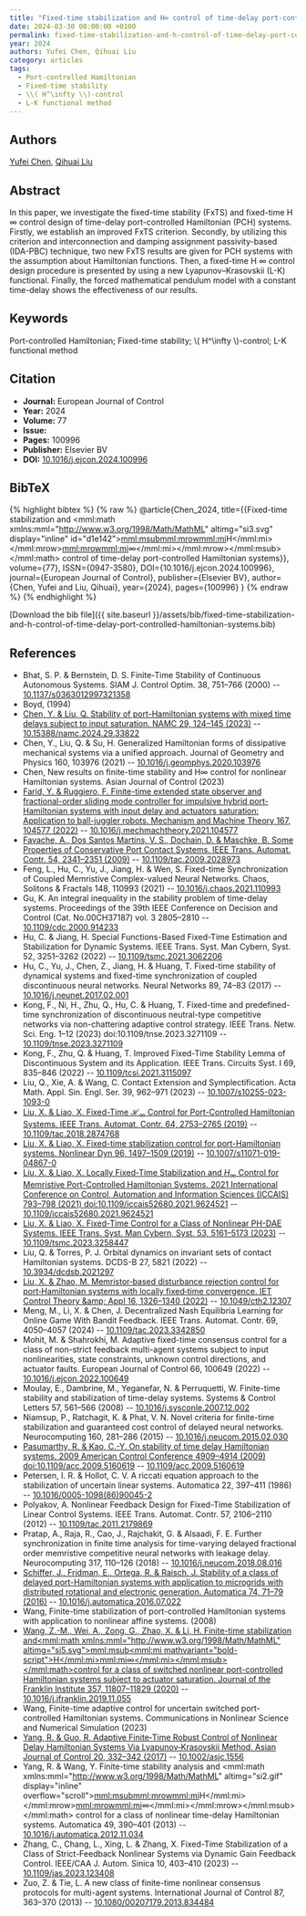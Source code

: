 ```yaml
---
title: "Fixed-time stabilization and H∞ control of time-delay port-controlled Hamiltonian systems"
date: 2024-03-30 00:00:00 +0100
permalink: fixed-time-stabilization-and-h-control-of-time-delay-port-controlled-hamiltonian-systems
year: 2024
authors: Yufei Chen, Qihuai Liu
category: articles
tags:
  - Port-controlled Hamiltonian
  - Fixed-time stability
  - \\( H^\infty \\)-control
  - L-K functional method
---
```

 
## Authors
[Yufei Chen](authors/yufei-chen), [Qihuai Liu](authors/qihuai-liu)
 
## Abstract
In this paper, we investigate the fixed-time stability (FxTS) and fixed-time H ∞ control design of time-delay port-controlled Hamiltonian (PCH) systems. Firstly, we establish an improved FxTS criterion. Secondly, by utilizing this criterion and interconnection and damping assignment passivity-based (IDA-PBC) technique, two new FxTS results are given for PCH systems with the assumption about Hamiltonian functions. Then, a fixed-time H ∞ control design procedure is presented by using a new Lyapunov–Krasovskii (L-K) functional. Finally, the forced mathematical pendulum model with a constant time-delay shows the effectiveness of our results.
 
## Keywords
Port-controlled Hamiltonian; Fixed-time stability; \\( H^\infty \\)-control; L-K functional method
 
## Citation
- **Journal:** European Journal of Control
- **Year:** 2024
- **Volume:** 77
- **Issue:** 
- **Pages:** 100996
- **Publisher:** Elsevier BV
- **DOI:** [10.1016/j.ejcon.2024.100996](https://doi.org/10.1016/j.ejcon.2024.100996)
 
## BibTeX
{% highlight bibtex %}
{% raw %}
@article{Chen_2024,
  title={{Fixed-time stabilization and <mml:math xmlns:mml="http://www.w3.org/1998/Math/MathML" altimg="si3.svg" display="inline" id="d1e142"><mml:msub><mml:mrow><mml:mi>H</mml:mi></mml:mrow><mml:mrow><mml:mi>∞</mml:mi></mml:mrow></mml:msub></mml:math> control of time-delay port-controlled Hamiltonian systems}},
  volume={77},
  ISSN={0947-3580},
  DOI={10.1016/j.ejcon.2024.100996},
  journal={European Journal of Control},
  publisher={Elsevier BV},
  author={Chen, Yufei and Liu, Qihuai},
  year={2024},
  pages={100996}
}
{% endraw %}
{% endhighlight %}
 
[Download the bib file]({{ site.baseurl }}/assets/bib/fixed-time-stabilization-and-h-control-of-time-delay-port-controlled-hamiltonian-systems.bib)
 
## References
- Bhat, S. P. & Bernstein, D. S. Finite-Time Stability of Continuous Autonomous Systems. SIAM J. Control Optim. 38, 751–766 (2000) -- [10.1137/s0363012997321358](https://doi.org/10.1137/s0363012997321358)
- Boyd, (1994)
- [Chen, Y. & Liu, Q. Stability of port-Hamiltonian systems with mixed time delays subject to input saturation. NAMC 29, 124–145 (2023)](stability-of-port-hamiltonian-systems-with-mixed-time-delays-subject-to-input-saturation) -- [10.15388/namc.2024.29.33822](https://doi.org/10.15388/namc.2024.29.33822)
- Chen, Y., Liu, Q. & Su, H. Generalized Hamiltonian forms of dissipative mechanical systems via a unified approach. Journal of Geometry and Physics 160, 103976 (2021) -- [10.1016/j.geomphys.2020.103976](https://doi.org/10.1016/j.geomphys.2020.103976)
- Chen, New results on finite-time stability and H∞ control for nonlinear Hamiltonian systems. Asian Journal of Control (2023)
- [Farid, Y. & Ruggiero, F. Finite-time extended state observer and fractional-order sliding mode controller for impulsive hybrid port-Hamiltonian systems with input delay and actuators saturation: Application to ball-juggler robots. Mechanism and Machine Theory 167, 104577 (2022)](finite-time-extended-state-observer-and-fractional-order-sliding-mode-controller-for-impulsive-hybrid-port-hamiltonian-systems-with-input-delay-and-actuators-saturation-application-to-ball-juggler-robots) -- [10.1016/j.mechmachtheory.2021.104577](https://doi.org/10.1016/j.mechmachtheory.2021.104577)
- [Favache, A., Dos Santos Martins, V. S., Dochain, D. & Maschke, B. Some Properties of Conservative Port Contact Systems. IEEE Trans. Automat. Contr. 54, 2341–2351 (2009)](some-properties-of-conservative-port-contact-systems) -- [10.1109/tac.2009.2028973](https://doi.org/10.1109/tac.2009.2028973)
- Feng, L., Hu, C., Yu, J., Jiang, H. & Wen, S. Fixed-time Synchronization of Coupled Memristive Complex-valued Neural Networks. Chaos, Solitons &amp; Fractals 148, 110993 (2021) -- [10.1016/j.chaos.2021.110993](https://doi.org/10.1016/j.chaos.2021.110993)
- Gu, K. An integral inequality in the stability problem of time-delay systems. Proceedings of the 39th IEEE Conference on Decision and Control (Cat. No.00CH37187) vol. 3 2805–2810 -- [10.1109/cdc.2000.914233](https://doi.org/10.1109/cdc.2000.914233)
- Hu, C. & Jiang, H. Special Functions-Based Fixed-Time Estimation and Stabilization for Dynamic Systems. IEEE Trans. Syst. Man Cybern, Syst. 52, 3251–3262 (2022) -- [10.1109/tsmc.2021.3062206](https://doi.org/10.1109/tsmc.2021.3062206)
- Hu, C., Yu, J., Chen, Z., Jiang, H. & Huang, T. Fixed-time stability of dynamical systems and fixed-time synchronization of coupled discontinuous neural networks. Neural Networks 89, 74–83 (2017) -- [10.1016/j.neunet.2017.02.001](https://doi.org/10.1016/j.neunet.2017.02.001)
- Kong, F., Ni, H., Zhu, Q., Hu, C. & Huang, T. Fixed-time and predefined-time synchronization of discontinuous neutral-type competitive networks via non-chattering adaptive control strategy. IEEE Trans. Netw. Sci. Eng. 1–12 (2023) doi:10.1109/tnse.2023.3271109 -- [10.1109/tnse.2023.3271109](https://doi.org/10.1109/tnse.2023.3271109)
- Kong, F., Zhu, Q. & Huang, T. Improved Fixed-Time Stability Lemma of Discontinuous System and its Application. IEEE Trans. Circuits Syst. I 69, 835–846 (2022) -- [10.1109/tcsi.2021.3115097](https://doi.org/10.1109/tcsi.2021.3115097)
- Liu, Q., Xie, A. & Wang, C. Contact Extension and Symplectification. Acta Math. Appl. Sin. Engl. Ser. 39, 962–971 (2023) -- [10.1007/s10255-023-1093-0](https://doi.org/10.1007/s10255-023-1093-0)
- [Liu, X. & Liao, X. Fixed-Time $\mathcal {H}_{\infty }$ Control for Port-Controlled Hamiltonian Systems. IEEE Trans. Automat. Contr. 64, 2753–2765 (2019)](fixed-time-mathcal-h-infty-control-for-port-controlled-hamiltonian-systems) -- [10.1109/tac.2018.2874768](https://doi.org/10.1109/tac.2018.2874768)
- [Liu, X. & Liao, X. Fixed-time stabilization control for port-Hamiltonian systems. Nonlinear Dyn 96, 1497–1509 (2019)](fixed-time-stabilization-control-for-port-hamiltonian-systems) -- [10.1007/s11071-019-04867-0](https://doi.org/10.1007/s11071-019-04867-0)
- [Liu, X. & Liao, X. Locally Fixed-Time Stabilization and $H_{\infty}$ Control for Memristive Port-Controlled Hamiltonian Systems. 2021 International Conference on Control, Automation and Information Sciences (ICCAIS) 793–798 (2021) doi:10.1109/iccais52680.2021.9624521](locally-fixed-time-stabilization-and-h-infty-control-for-memristive-port-controlled-hamiltonian-systems) -- [10.1109/iccais52680.2021.9624521](https://doi.org/10.1109/iccais52680.2021.9624521)
- [Liu, X. & Liao, X. Fixed-Time Control for a Class of Nonlinear PH-DAE Systems. IEEE Trans. Syst. Man Cybern, Syst. 53, 5161–5173 (2023)](fixed-time-control-for-a-class-of-nonlinear-ph-dae-systems) -- [10.1109/tsmc.2023.3258447](https://doi.org/10.1109/tsmc.2023.3258447)
- Liu, Q. & Torres, P. J. Orbital dynamics on invariant sets of contact Hamiltonian systems. DCDS-B 27, 5821 (2022) -- [10.3934/dcdsb.2021297](https://doi.org/10.3934/dcdsb.2021297)
- [Liu, X. & Zhao, M. Memristor‐based disturbance rejection control for port‐Hamiltonian systems with locally fixed‐time convergence. IET Control Theory &amp;amp; Appl 16, 1326–1340 (2022)](memristor-based-disturbance-rejection-control-for-port-hamiltonian-systems-with-locally-fixed-time-convergence) -- [10.1049/cth2.12307](https://doi.org/10.1049/cth2.12307)
- Meng, M., Li, X. & Chen, J. Decentralized Nash Equilibria Learning for Online Game With Bandit Feedback. IEEE Trans. Automat. Contr. 69, 4050–4057 (2024) -- [10.1109/tac.2023.3342850](https://doi.org/10.1109/tac.2023.3342850)
- Mohit, M. & Shahrokhi, M. Adaptive fixed-time consensus control for a class of non-strict feedback multi-agent systems subject to input nonlinearities, state constraints, unknown control directions, and actuator faults. European Journal of Control 66, 100649 (2022) -- [10.1016/j.ejcon.2022.100649](https://doi.org/10.1016/j.ejcon.2022.100649)
- Moulay, E., Dambrine, M., Yeganefar, N. & Perruquetti, W. Finite-time stability and stabilization of time-delay systems. Systems &amp; Control Letters 57, 561–566 (2008) -- [10.1016/j.sysconle.2007.12.002](https://doi.org/10.1016/j.sysconle.2007.12.002)
- Niamsup, P., Ratchagit, K. & Phat, V. N. Novel criteria for finite-time stabilization and guaranteed cost control of delayed neural networks. Neurocomputing 160, 281–286 (2015) -- [10.1016/j.neucom.2015.02.030](https://doi.org/10.1016/j.neucom.2015.02.030)
- [Pasumarthy, R. & Kao, C.-Y. On stability of time delay Hamiltonian systems. 2009 American Control Conference 4909–4914 (2009) doi:10.1109/acc.2009.5160619](on-stability-of-time-delay-hamiltonian-systems) -- [10.1109/acc.2009.5160619](https://doi.org/10.1109/acc.2009.5160619)
- Petersen, I. R. & Hollot, C. V. A riccati equation approach to the stabilization of uncertain linear systems. Automatica 22, 397–411 (1986) -- [10.1016/0005-1098(86)90045-2](https://doi.org/10.1016/0005-1098(86)90045-2)
- Polyakov, A. Nonlinear Feedback Design for Fixed-Time Stabilization of Linear Control Systems. IEEE Trans. Automat. Contr. 57, 2106–2110 (2012) -- [10.1109/tac.2011.2179869](https://doi.org/10.1109/tac.2011.2179869)
- Pratap, A., Raja, R., Cao, J., Rajchakit, G. & Alsaadi, F. E. Further synchronization in finite time analysis for time-varying delayed fractional order memristive competitive neural networks with leakage delay. Neurocomputing 317, 110–126 (2018) -- [10.1016/j.neucom.2018.08.016](https://doi.org/10.1016/j.neucom.2018.08.016)
- [Schiffer, J., Fridman, E., Ortega, R. & Raisch, J. Stability of a class of delayed port-Hamiltonian systems with application to microgrids with distributed rotational and electronic generation. Automatica 74, 71–79 (2016)](stability-of-a-class-of-delayed-port-hamiltonian-systems-with-application-to-microgrids-with-distributed-rotational-and-electronic-generation) -- [10.1016/j.automatica.2016.07.022](https://doi.org/10.1016/j.automatica.2016.07.022)
- Wang, Finite-time stabilization of port-controlled Hamiltonian systems with application to nonlinear affine systems. (2008)
- [Wang, Z.-M., Wei, A., Zong, G., Zhao, X. & Li, H. Finite-time stabilization and<mml:math xmlns:mml="http://www.w3.org/1998/Math/MathML" altimg="si5.svg"><mml:msub><mml:mi mathvariant="bold-script">H</mml:mi><mml:mi>∞</mml:mi></mml:msub></mml:math>control for a class of switched nonlinear port-controlled Hamiltonian systems subject to actuator saturation. Journal of the Franklin Institute 357, 11807–11829 (2020)](finite-time-stabilization-andh-control-for-a-class-of-switched-nonlinear-port-controlled-hamiltonian-systems-subject-to-actuator-saturation) -- [10.1016/j.jfranklin.2019.11.055](https://doi.org/10.1016/j.jfranklin.2019.11.055)
- Wang, Finite-time adaptive control for uncertain switched port-controlled Hamiltonian systems. Communications in Nonlinear Science and Numerical Simulation (2023)
- [Yang, R. & Guo, R. Adaptive Finite‐Time Robust Control of Nonlinear Delay Hamiltonian Systems Via Lyapunov‐Krasovskii Method. Asian Journal of Control 20, 332–342 (2017)](adaptive-finite-time-robust-control-of-nonlinear-delay-hamiltonian-systems-via-lyapunov-krasovskii-method) -- [10.1002/asjc.1556](https://doi.org/10.1002/asjc.1556)
- Yang, R. & Wang, Y. Finite-time stability analysis and <mml:math xmlns:mml="http://www.w3.org/1998/Math/MathML" altimg="si2.gif" display="inline" overflow="scroll"><mml:msub><mml:mrow><mml:mi>H</mml:mi></mml:mrow><mml:mrow><mml:mi>∞</mml:mi></mml:mrow></mml:msub></mml:math> control for a class of nonlinear time-delay Hamiltonian systems. Automatica 49, 390–401 (2013) -- [10.1016/j.automatica.2012.11.034](https://doi.org/10.1016/j.automatica.2012.11.034)
- Zhang, C., Chang, L., Xing, L. & Zhang, X. Fixed-Time Stabilization of a Class of Strict-Feedback Nonlinear Systems via Dynamic Gain Feedback Control. IEEE/CAA J. Autom. Sinica 10, 403–410 (2023) -- [10.1109/jas.2023.123408](https://doi.org/10.1109/jas.2023.123408)
- Zuo, Z. & Tie, L. A new class of finite-time nonlinear consensus protocols for multi-agent systems. International Journal of Control 87, 363–370 (2013) -- [10.1080/00207179.2013.834484](https://doi.org/10.1080/00207179.2013.834484)

